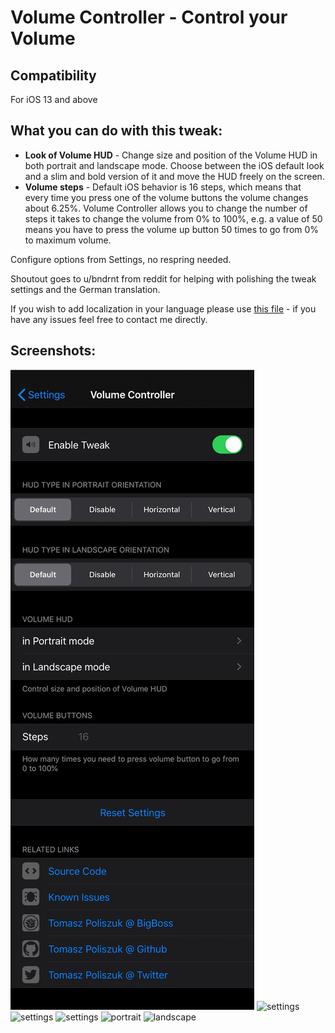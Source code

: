 # Volume Controller - Control your Volume

## Compatibility
For iOS 13 and above

## What you can do with this tweak:
- **Look of Volume HUD** - Change size and position of the Volume HUD in both portrait and landscape mode. Choose between the iOS default look and a slim and bold version of it and move the HUD freely on the screen.
- **Volume steps** - Default iOS behavior is 16 steps, which means that every time you press one of the volume buttons the volume changes about 6.25%.
Volume Controller allows you to change the number of steps it takes to change the volume from 0% to 100%, e.g. a value of 50 means you have to press the volume up button 50 times to go from 0% to maximum volume.

Configure options from Settings, no respring needed.

Shoutout goes to u/bndrnt from reddit for helping with polishing the tweak settings and the German translation.

If you wish to add localization in your language please use [this file](https://github.com/tomaszpoliszuk/VolumeController/blob/master/VolumeControllerSettings/Resources/en.lproj/Root.strings) - if you have any issues feel free to contact me directly.


## Screenshots:

![settings](screenshots/volumecontroller1.png)
![settings](screenshots/volumecontroller2.png)
![settings](screenshots/volumecontroller3.png)
![settings](screenshots/volumecontroller4.png)
![portrait](screenshots/volumecontroller5.png)
![landscape](screenshots/volumecontroller6.png)
